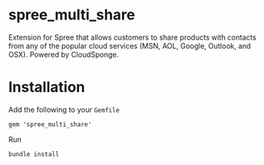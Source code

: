 spree_multi_share
=================

Extension for Spree that allows customers to share products with contacts from any of the popular cloud services (MSN, AOL, Google, Outlook, and OSX). Powered by CloudSponge.

Installation
=================

Add the following to your <code>Gemfile</code>

    gem 'spree_multi_share'

Run

    bundle install
